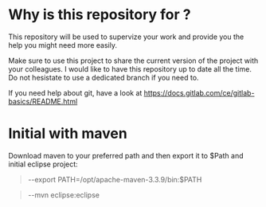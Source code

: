 # Why is this repository for ?

This repository will be used to supervize your work and provide you
the help you might need more easily. 

Make sure to use this project to share the current version of the
project with your colleagues. I would like to have this repository up
to date all the time. Do not hesistate to use a dedicated branch if
you need to.

If you need help about git, have a look at https://docs.gitlab.com/ce/gitlab-basics/README.html

# Initial with maven
Download maven to your preferred path and then export it to $Path
and initial eclipse project:


>--export PATH=/opt/apache-maven-3.3.9/bin:$PATH

>--mvn eclipse:eclipse
